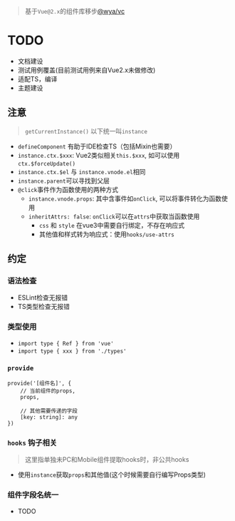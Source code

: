 > 基于`Vue@2.x`的组件库移步[\@wya/vc](https://github.com/wya-team/wya-vc)

# TODO

- 文档建设
- 测试用例覆盖(目前测试用例来自Vue2.x未做修改)
- 适配TS，编译
- 主题建设


## 注意
> `getCurrentInstance()` 以下统一叫`instance`

- `defineComponent` 有助于IDE检查TS（包括Mixin也需要）
- `instance.ctx.$xxx`: Vue2类似相关`this.$xxx`, 如可以使用`ctx.$forceUpdate()`
- `instance.ctx.$el` 与 `instance.vnode.el`相同
- `instance.parent`可以寻找到父层
- `@click`事件作为函数使用的两种方式
	- `instance.vnode.props`: 其中含事件如`onClick`, 可以将事件转化为函数使用
	- `inheritAttrs: false`: `onClick`可以在`attrs`中获取当函数使用
		- `css` 和 `style` 在vue3中需要自行绑定，不存在响应式
		- 其他值和样式转为响应式：使用`hooks/use-attrs`

## 约定

### 语法检查
- ESLint检查无报错
- TS类型检查无报错

### 类型使用

- `import type { Ref } from 'vue'`
- `import type { xxx } from './types'`

### `provide`

```
provide('[组件名]', {
	// 当前组件的props,
	props, 

	// 其他需要传递的字段
	[key: string]: any
})
```

### `hooks` 钩子相关

> 这里指单独未PC和Mobile组件提取hooks时，非公共hooks

- 使用`instance`获取`props`和其他值(这个时候需要自行编写Props类型)

### 组件字段名统一

- TODO
